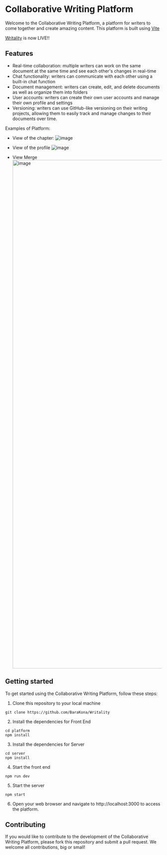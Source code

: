 # Collaborative Writing Platform

Welcome to the Collaborative Writing Platform, a platform for writers to come together and create amazing content. This platform is built using [Vite](https://vitejs.dev/)

[Writality](https://writality.com/) is now LIVE!!

## Features

- Real-time collaboration: multiple writers can work on the same document at the same time and see each other's changes in real-time
- Chat functionality: writers can communicate with each other using a built-in chat function
- Document management: writers can create, edit, and delete documents as well as organize them into folders
- User accounts: writers can create their own user accounts and manage their own profile and settings
- Versioning: writers can use GitHub-like versioning on their writing projects, allowing them to easily track and manage changes to their documents over time.

Examples of Platform:

- View of the chapter:
  ![image](https://github.com/BaraKona/writality-app/assets/62246274/3a90d05c-2318-4d88-b297-8f2365b98a79)

- View of the profile
  ![image](https://github.com/BaraKona/writality-app/assets/62246274/f41d9b2c-8f8a-4e69-bee8-98ab58af5205)

- View Merge
  <img width="1632" alt="image" src="https://github.com/BaraKona/writality-app/assets/62246274/005adc62-cf8d-4253-ad50-2b8e21e0132e">

## Getting started

To get started using the Collaborative Writing Platform, follow these steps:

1. Clone this repository to your local machine

```
git clone https://github.com/BaraKona/Writality
```

2. Install the dependencies for Front End

```
cd platform
npm install
```

3. Install the dependencies for Server

```
cd server
npm install
```

4. Start the front end

```
npm run dev
```

5. Start the server

```
npm start
```

6. Open your web browser and navigate to http://localhost:3000 to access the platform.

## Contributing

If you would like to contribute to the development of the Collaborative Writing Platform, please fork this repository and submit a pull request. We welcome all contributions, big or small!
